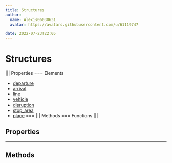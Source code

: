 ```yaml
---
title: Structures
author:
  name: Alexis06030631
  avatar: https://avatars.githubusercontent.com/u/61119747

date: 2022-07-23T22:05
---
```


# Structures

||| Properties
=== Elements
- [departure](#departure)
- [arrival](#arrival)
- [line](#line)
- [vehicle](#vehicle)
- [disruption](#disruption)
- [stop_area](#stop_area)
- [place](#place)
===
||| Methods
=== Functions
|||
## Properties
---
## Methods
